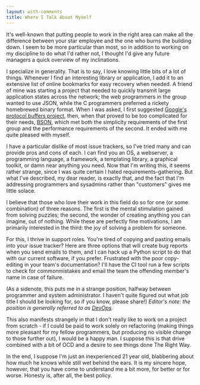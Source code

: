 ```yaml
---
layout: with-comments
title: Where I Talk About Myself
---
```


It's well-known that putting people to work in the right area can make all the
difference between your star employee and the one who burns the building down. I
seem to be more particular than most, so in addition to working on my discipline
to do what I'd rather not, I thought I'd give any future managers a quick
overview of my inclinations.

I specialize in generality. That is to say, I love knowing little bits of a lot
of things. Whenever I find an interesting library or application, I add it to an
extensive list of online bookmarks for easy recovery when needed. A friend of
mine was starting a project that needed to quickly transmit large application
states across the network; the web programmers in the group wanted to use JSON,
while the C programmers preferred a rickety homebrewed binary format. When I was
asked, I first suggested [Google's protocol buffers project][protobuf], then,
when that proved to be too complicated for their needs, [BSON], which met both
the simplicity requirements of the first group and the performance requirements
of the second. It ended with me quite pleased with myself.

[protobuf]: http://code.google.com/p/protobuf/
[BSON]: http://bsonspec.org/

I have a particular dislike of most issue trackers, so I've tried many and can
provide pros and cons of each. I can find you an OS, a webserver, a programming
language, a framework, a templating library, a graphical toolkit, or damn near
anything you need. Now that I'm writing this, it seems rather strange, since I
was quite certain I hated requirements-gathering. But what I've described, my
dear reader, is exactly that, and the fact that I'm addressing programmers and
sysadmins rather than "customers" gives me little solace.

I believe that those who love their work in this field do so for one (or some
combination) of three reasons. The first is the mental stimulation gained from
solving puzzles; the second, the wonder of creating anything you can imagine,
out of nothing. While these are perfectly fine motivations, I am primarily
interested in the third: the joy of solving a problem for someone.

For this, I thrive in support roles. You're tired of copying and pasting emails
into your issue tracker? Here are three options that will create bug reports
when you send emails to them, and I can hack up a Python script to do that with
our current software, if you prefer. Frustrated with the poor copy-editing in
your team's documentation? I'll have the CI tool run a few scripts to check for
commonmistakes and email the team the offending member's name in case of
failure.

(As a sidenote, this puts me in a strange position, halfway between programmer
and system administrator. I haven't quite figured out what job title I should be
looking for, so if you know, please share!) *Editor's note: the position is
generally referred to as [DevOps].*

[DevOps]: http://en.wikipedia.org/wiki/File:Devops.png

This also manifests strangely in that I don't really like to work on a project
from scratch - if I could be paid to work solely on refactoring (making things
more pleasant for my fellow programmers, but producing no visible change to
those further out), I would be a happy man. I suppose this is that drive
combined with a bit of OCD and a desire to see things done The Right Way.

In the end, I suppose I'm just an inexperienced 21 year old, blabbering about
how much he knows while still wet behind the ears. It is my sincere hope,
however, that you have come to understand me a bit more, for better or for
worse.  Honesty is, after all, the best policy.
